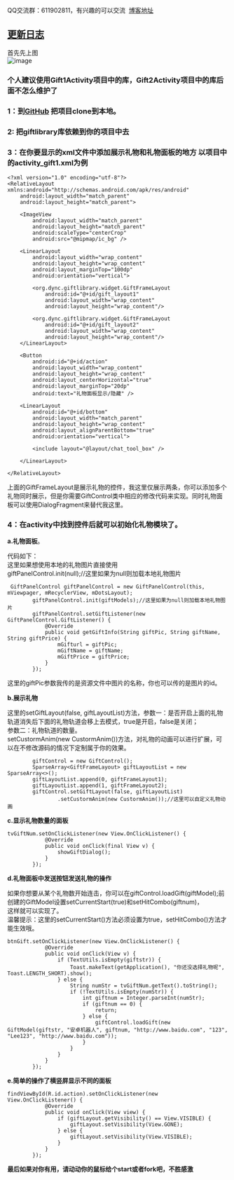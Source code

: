 QQ交流群：611902811，有兴趣的可以交流  [博客地址](http://blog.csdn.net/DyncKathline/article/details/55682053)  
## [更新日志](https://github.com/DyncKathline/LiveGiftLayout/wiki)  
首先先上图   
![image](https://raw.githubusercontent.com/DyncKathline/LiveGiftLayout/173ee2616f8e17d7971d766120d992a3f2a3d829/screenshot/GIF.gif)  
### 个人建议使用Gift1Activity项目中的库，Gift2Activity项目中的库后面不怎么维护了  
### 1：到[GitHub](https://github.com/DyncKathline/LiveGiftLayout) 把项目clone到本地。  
### 2: 把giftlibrary库依赖到你的项目中去  
### 3：在你要显示的xml文件中添加展示礼物和礼物面板的地方 以项目中的activity_gift1.xml为例
```
<?xml version="1.0" encoding="utf-8"?>
<RelativeLayout xmlns:android="http://schemas.android.com/apk/res/android"
    android:layout_width="match_parent"
    android:layout_height="match_parent">

    <ImageView
        android:layout_width="match_parent"
        android:layout_height="match_parent"
        android:scaleType="centerCrop"
        android:src="@mipmap/ic_bg" />

    <LinearLayout
        android:layout_width="wrap_content"
        android:layout_height="wrap_content"
        android:layout_marginTop="100dp"
        android:orientation="vertical">

        <org.dync.giftlibrary.widget.GiftFrameLayout
            android:id="@+id/gift_layout1"
            android:layout_width="wrap_content"
            android:layout_height="wrap_content"/>

        <org.dync.giftlibrary.widget.GiftFrameLayout
            android:id="@+id/gift_layout2"
            android:layout_width="wrap_content"
            android:layout_height="wrap_content"/>
    </LinearLayout>

    <Button
        android:id="@+id/action"
        android:layout_width="wrap_content"
        android:layout_height="wrap_content"
        android:layout_centerHorizontal="true"
        android:layout_marginTop="20dp"
        android:text="礼物面板显示/隐藏" />

    <LinearLayout
        android:id="@+id/bottom"
        android:layout_width="match_parent"
        android:layout_height="wrap_content"
        android:layout_alignParentBottom="true"
        android:orientation="vertical">

        <include layout="@layout/chat_tool_box" />

    </LinearLayout>

</RelativeLayout>

```
上面的GiftFrameLayout是展示礼物的控件，我这里仅展示两条，你可以添加多个礼物同时展示，但是你需要GiftControl类中相应的修改代码来实现。同时礼物面板可以使用DialogFragment来替代我这里。
  
### 4：在activity中找到控件后就可以初始化礼物模块了。  
**a.礼物面板**。  

代码如下：  
这里如果想使用本地的礼物图片直接使用  
giftPanelControl.init(null);//这里如果为null则加载本地礼物图片

```
 GiftPanelControl giftPanelControl = new GiftPanelControl(this, mViewpager, mRecyclerView, mDotsLayout);
        giftPanelControl.init(giftModels);//这里如果为null则加载本地礼物图片
        giftPanelControl.setGiftListener(new GiftPanelControl.GiftListener() {
            @Override
            public void getGiftInfo(String giftPic, String giftName, String giftPrice) {
                mGifturl = giftPic;
                mGiftName = giftName;
                mGiftPrice = giftPrice;
            }
        });
```
这里的giftPic参数我传的是资源文件中图片的名称，你也可以传的是图片的id。  

**b.展示礼物**  

这里的setGiftLayout(false, giftLayoutList)方法，参数一：是否开启上面的礼物轨道消失后下面的礼物轨道会移上去模式，true是开启，false是关闭；  
参数二：礼物轨道的数量。  
setCustormAnim(new CustormAnim())方法，对礼物的动画可以进行扩展，可以在不修改源码的情况下定制属于你的效果。
```
        giftControl = new GiftControl();
        SparseArray<GiftFrameLayout> giftLayoutList = new SparseArray<>();
        giftLayoutList.append(0, giftFrameLayout1);
        giftLayoutList.append(1, giftFrameLayout2);
        giftControl.setGiftLayout(false, giftLayoutList)
                .setCustormAnim(new CustormAnim());//这里可以自定义礼物动画
```
**c.显示礼物数量的面板**  

```
tvGiftNum.setOnClickListener(new View.OnClickListener() {
            @Override
            public void onClick(final View v) {
                showGiftDialog();
            }
        });
```  
**d.礼物面板中发送按钮发送礼物的操作**  

如果你想要从某个礼物数开始连击，你可以在giftControl.loadGift(giftModel);前创建的GiftModel设置setCurrentStart(true)和setHitCombo(giftnum)，  
这样就可以实现了。  
温馨提示：这里的setCurrentStart()方法必须设置为true，setHitCombo()方法才能生效哦。  

```
btnGift.setOnClickListener(new View.OnClickListener() {
            @Override
            public void onClick(View v) {
                if (TextUtils.isEmpty(giftstr)) {
                    Toast.makeText(getApplication(), "你还没选择礼物呢", Toast.LENGTH_SHORT).show();
                } else {
                    String numStr = tvGiftNum.getText().toString();
                    if (!TextUtils.isEmpty(numStr)) {
                        int giftnum = Integer.parseInt(numStr);
                        if (giftnum == 0) {
                            return;
                        } else {
                            giftControl.loadGift(new GiftModel(giftstr, "安卓机器人", giftnum, "http://www.baidu.com", "123", "Lee123", "http://www.baidu.com"));
                        }
                    }
                }
            }
        });
```
**e.简单的操作了横竖屏显示不同的面板**  

```
findViewById(R.id.action).setOnClickListener(new View.OnClickListener() {
            @Override
            public void onClick(View view) {
                if (giftLayout.getVisibility() == View.VISIBLE) {
                    giftLayout.setVisibility(View.GONE);
                } else {
                    giftLayout.setVisibility(View.VISIBLE);
                }
            }
        });
```
**最后如果对你有用，请动动你的鼠标给个start或者fork吧，不胜感激**


